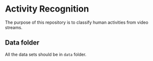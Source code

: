 # Activity Recognition

The purpose of this repository is to classify human activities from video streams.

## Data folder

All the data sets should be in `data` folder.

